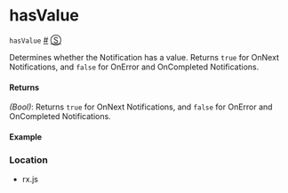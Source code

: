 # hasValue

`hasValue`
<a href="#hasvalue">#</a> [&#x24C8;](https://github.com/Reactive-Extensions/RxJS/blob/master/src/core/notification.js#L6 "View in source")

Determines whether the Notification has a value.  Returns `true` for OnNext Notifications, and `false` for OnError and OnCompleted Notifications.

#### Returns
*(Bool)*: Returns `true` for OnNext Notifications, and `false` for OnError and OnCompleted Notifications.

#### Example

[](http://jsbin.com/cicixi/1/embed?js,console)

### Location

- rx.js